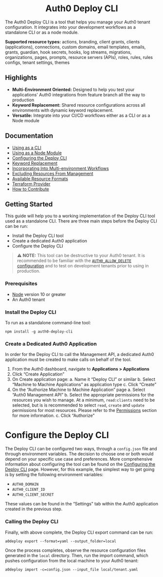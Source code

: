 <div align="center">
  <h1>Auth0 Deploy CLI</h1>
</div>

The Auth0 Deploy CLI is a tool that helps you manage your Auth0 tenant configuration. It integrates into your development workflows as a standalone CLI or as a node module.

**Supported resource types:** actions, branding, client grants, clients (applications), connections, custom domains, email templates, emails, grants, guardian, hook secrets, hooks, log streams, migrations, organizations, pages, prompts, resource servers (APIs), roles, rules, rules configs, tenant settings, themes

## Highlights

- **Multi-Environment Oriented:** Designed to help you test your applications' Auth0 integrations from feature branch all the way to production
- **Keyword Replacement:** Shared resource configurations across all environments with dynamic keyword replacement.
- **Versatile:** Integrate into your CI/CD workflows either as a CLI or as a Node module

## Documentation

- [Using as a CLI](docs/using-as-cli.md)
- [Using as a Node Module](docs/using-as-node-module.md)
- [Configuring the Deploy CLI](docs/configuring-the-deploy-cli.md)
- [Keyword Replacement](docs/keyword-replacement.md)
- [Incorporating Into Multi-environment Workflows](docs/multi-environment-workflow.md)
- [Excluding Resources From Management](docs/excluding-from-management.md)
- [Available Resource Formats](docs/available-resource-config-formats.md)
- [Terraform Provider](docs/terraform-provider.md)
- [How to Contribute](docs/how-to-contribute.md)

## Getting Started

This guide will help you to a working implementation of the Deploy CLI tool used as a standalone CLI. There are three main steps before the Deploy CLI can be run:

- Install the Deploy CLI tool
- Create a dedicated Auth0 application
- Configure the Deploy CLI

> ⚠️ **NOTE:** This tool can be destructive to your Auth0 tenant. It is recommended to be familiar with the [`AUTH0_ALLOW_DELETE` configuration](#) and to test on development tenants prior to using in production.

### Prerequisites

- [Node](https://nodejs.dev/) version 10 or greater
- An Auth0 tenant

### Install the Deploy CLI

To run as a standalone command-line tool:

```shell
npm install -g auth0-deploy-cli
```

### Create a Dedicated Auth0 Application

In order for the Deploy CLI to call the Management API, a dedicated Auth0 application must be created to make calls on behalf of the tool.

1. From the Auth0 dashboard, navigate to **Applications > Applications**
2. Click “Create Application”
3. On Create application page:
   a. Name it “Deploy CLI” or similar
   b. Select “Machine to Machine Applications” as application type
   c. Click “Create”
4. On the “Authorize Machine to Machine Application” page
   a. Select “Auth0 Management API”
   b. Select the appropriate permissions for the resources you wish to manage. At a minimum, `read:clients` need to be selected, but is is recommended to select `read`, `create` and `update` permissions for most resources. Please refer to the [Permissions](#) section for more information.
   c. Click “Authorize”

# Configure the Deploy CLI

The Deploy CLI can be configured two ways, through a `config.json` file and through environment variables. The decision to choose one or both would depend on your specific use case and preferences. More comprehensive information about configuring the tool can be found on the [Configuring the Deploy CLI](#) page. However, for this example, the simplest way to get going is by setting the following environment variables:

- `AUTH0_DOMAIN`
- `AUTH0_CLIENT_ID`
- `AUTH0_CLIENT_SECRET`

These values can be found in the “Settings” tab within the Auth0 application created in the previous step.

### Calling the Deploy CLI

Finally, with above complete, the Deploy CLI export command can be run:

```shell
a0deploy export --format=yaml --output_folder=local
```

Once the process completes, observe the resource configuration files generated in the `local` directory. Then, run the import command, which pushes configuration from the local machine to your Auth0 tenant:

```shell
a0deploy import -c=config.json --input_file local/tenant.yaml
```
